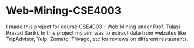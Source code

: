 # Web-Mining-CSE4003
I made this project for course CSE4003 - Web Mining under Prof. Tulasi Prasad Sariki. In this project my aim was to extract data from websites like TripAdvisor, Yelp, Zomato, Trivago, etc for reviews on different restaurants.
